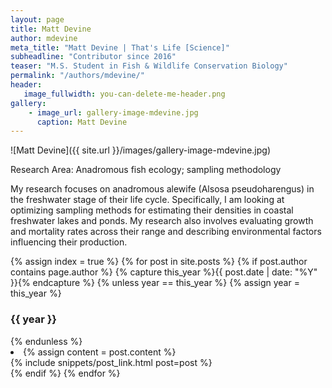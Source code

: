 ```yaml
---
layout: page
title: Matt Devine
author: mdevine
meta_title: "Matt Devine | That's Life [Science]"
subheadline: "Contributor since 2016"
teaser: "M.S. Student in Fish & Wildlife Conservation Biology"
permalink: "/authors/mdevine/"
header:
   image_fullwidth: you-can-delete-me-header.png
gallery:
    - image_url: gallery-image-mdevine.jpg
      caption: Matt Devine
---
```

![Matt Devine]({{ site.url }}/images/gallery-image-mdevine.jpg)

Research Area: Anadromous fish ecology; sampling methodology

My research focuses on anadromous alewife (Alsosa pseudoharengus) in the freshwater stage of their life cycle. Specifically, I am looking at optimizing sampling methods for estimating their densities in coastal freshwater lakes and ponds. My research also involves evaluating growth and mortality rates across their range and describing environmental factors influencing their production. 

{% assign index = true %}
{% for post in site.posts %}
{% if post.author contains page.author %}
{% capture this_year %}{{ post.date | date: "%Y" }}{% endcapture %}
{% unless year == this_year %}
{% assign year = this_year %}
<h3>{{ year }}</h3>
{% endunless %}
<li>
{% assign content = post.content %}
<article>
{% include snippets/post_link.html post=post %}
</article>
</li>
{% endif %}
{% endfor %}
